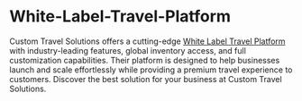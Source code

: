 # White-Label-Travel-Platform


Custom Travel Solutions offers a cutting-edge [White Label Travel Platform](https://customtravelsolutions.com/white-label-travel-platform-builder/) with industry-leading features, global inventory access, and full customization capabilities. Their platform is designed to help businesses launch and scale effortlessly while providing a premium travel experience to customers. Discover the best solution for your business at Custom Travel Solutions.
